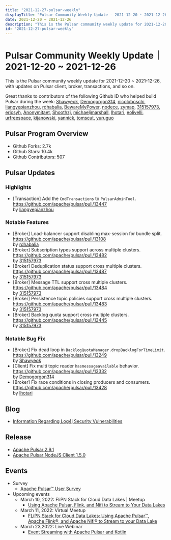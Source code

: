 ```yaml
---
title: "2021-12-27-pulsar-weekly"
displayTitle: "Pulsar Community Weekly Update - 2021-12-20 ~ 2021-12-26"
date: 2021-12-20 ~ 2021-12-26
description: "This is the Pulsar community weekly update for 2021-12-20 ~ 2021-12-26, with updates on Pulsar client, broker, transactions, and so on."
id: "2021-12-27-pulsar-weekly"
---
```


# Pulsar Community Weekly Update｜ 2021-12-20 ~ 2021-12-26

This is the Pulsar community weekly update for 2021-12-20 ~ 2021-12-26, with updates on Pulsar client, broker, transactions, and so on.

Great thanks to contributors of the following Github ID who helped build Pulsar during the week: 
[Shawyeok](https://github.com/Shawyeok), [Demogorgon314](https://github.com/Demogorgon314), [nicoloboschi](https://github.com/nicoloboschi), [liangyepianzhou](https://github.com/liangyepianzhou), [rdhabalia](https://github.com/rdhabalia), [BewareMyPower](https://github.com/BewareMyPower), [nodece](https://github.com/nodece), [zymap](https://github.com/zymap), [315157973](https://github.com/315157973), [ericsyh](https://github.com/ericsyh), [Anonymitaet](https://github.com/Anonymitaet), [Shoothzj](https://github.com/Shoothzj), [michaeljmarshall](https://github.com/michaeljmarshall), [lhotari](https://github.com/lhotari), [eolivelli](https://github.com/eolivelli), [urfreespace](https://github.com/urfreespace), [kijanowski](https://github.com/kijanowski), [yannick](https://github.com/yannick), [tomscut](https://github.com/tomscut), [yuruguo](https://github.com/yuruguo)

## Pulsar Program Overview
- Github Forks: 2.7k
- Github Stars: 10.4k
- Github Contributors: 507

## Pulsar Updates
### Highlights
- [Transaction] Add the `CmdTransactions` to `PulsarAdminTool`.
 <br>https://github.com/apache/pulsar/pull/13447 
 <br>by [liangyepianzhou](https://github.com/liangyepianzhou)
 
### Notable Features
- [Broker] Load-balancer support disabling max-session for bundle split. 
 <br>https://github.com/apache/pulsar/pull/13108 
 <br>by [rdhabalia](https://github.com/rdhabalia)
- [Broker] Subscription types support across multiple clusters. 
 <br>https://github.com/apache/pulsar/pull/13482 
 <br>by [315157973](https://github.com/315157973)
- [Broker] Deduplication status support cross multiple clusters. 
 <br>https://github.com/apache/pulsar/pull/13487 
 <br>by [315157973](https://github.com/315157973)
- [Broker] Message TTL support cross multiple clusters. 
 <br>https://github.com/apache/pulsar/pull/13484 
 <br>by [315157973](https://github.com/315157973)
- [Broker] Persistence topic policies support cross multiple clusters. 
 <br>https://github.com/apache/pulsar/pull/13483 
 <br>by [315157973](https://github.com/315157973)
- [Broker] Backlog quota support cross multiple clusters. 
 <br>https://github.com/apache/pulsar/pull/13445 
 <br>by [315157973](https://github.com/315157973)
 
### Notable Bug Fix
- [Broker] Fix dead loop in `BacklogQuotaManager.dropBacklogForTimeLimit`. 
 <br>https://github.com/apache/pulsar/pull/13249 
 <br>by [Shawyeok](https://github.com/Shawyeok)
- [Client] Fix multi topic reader `hasmessageavailable` behavior. 
 <br>https://github.com/apache/pulsar/pull/13332 
 <br>by [Demogorgon314](https://github.com/Demogorgon314)
- [Broker] Fix race conditions in closing producers and consumers. 
 <br>https://github.com/apache/pulsar/pull/13428 
 <br>by [lhotari](https://github.com/lhotari)

 
## Blog
- [Information Regarding Log4j Security Vulnerabilities](https://streamnative.io/blog/engineering/log4-mitigation-en/)

## Release 
- [Apache Pulsar 2.9.1](https://pulsar.apache.org/release-notes/)
- [Apache Pulsar NodeJS Client 1.5.0](https://github.com/apache/pulsar-client-node/releases)

## Events
- Survey
    - [Apache Pulsar™ User Survey](https://docs.google.com/forms/d/e/1FAIpQLSfZLn3U2QqzXNEV0p4BoB6lSI88fOOuQYB_w59tEoe_uP684w/viewform)
- Upcoming events
    - March 10, 2022: FliPN Stack for Cloud Data Lakes | Meetup
        - [Using Apache Pulsar, Flink, and Nifi to Stream to Your Data Lakes](https://streamnative.io/en/event/meetup-flipn-stack-for-cloud-data-lakes/)
    - March 11, 2022: Virtual Meetup
        - [FLiPN Stack for Cloud Data Lakes: Using Apache Pulsar™, Apache Flink®, and Apache Nifi® to Stream to your Data Lake](https://www.meetup.com/new-york-city-apache-pulsar-meetup/events/283837865/)
    - March 23,2022: Live Webinar
        - [Event Streaming with Apache Pulsar and Kotlin](https://info.jetbrains.com/kotlin-webinar-march22-2022.html?)
